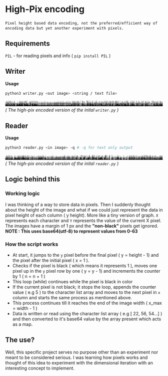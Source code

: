 # High-Pix encoding
```
Pixel height based data encoding, not the preferred/efficient way of encoding data but yet another experiment with pixels.
```

## Requirements
`PIL` - for reading pixels and info ( `pip install PIL` )

## Writer
**Usage**
```bash
python3 writer.py <out image> <string / text file>
```
![](writer.png)
*( The high-pix encoded version of the inital `writer.py` )*

## Reader
**Usage**
```bash
python3 reader.py <in image> -q # -q for text only output
```
![](reader.png)
*( The high-pix encoded version of the inital `reader.py` )*

## Logic behind this
### Working logic
I was thinking of a way to store data in pixels. Then I suddenly thought about the height of the image and what if we could just represent the data in pixel height of each column ( y height). More like a tiny version of graph. `X` represents each character and `Y` represents the value of the current X pixel. The images have a margin of 1 px and the **"non-black"** pixels get ignored.<br>
**NOTE : This uses base64(utf-8) to represent values from 0-63**

### How the script works
* At start, it jumps to the `y` pixel before the final pixel ( y = height - 1) and the pixel after the initial pixel ( x = 1 ).
* Checks if the pixel is black ( which means it represents 1 ), moves one pixel up in the `y` pixel row by one ( y = y - 1) and increments the counter by 1 ( n = n + 1 )
* This loop (while) continues while the pixel is black in color
* If the current pixel is not black; it stops the loop, appends the counter value ( e.g 5 ) to the character list array and moves to the next pixel in `x` column and starts the same process as mentioned above.
* This process continues till it reaches the end of the image width ( x_max = width - 1 )
* Data is written or read using the character list array ( e.g [ 22, 56, 54...] ) and then converted to it's base64 value by the array present which acts as a map.

## The use?
Well, this specific project serves no purpose other than an experiment nor meant to be considered serious. I was learning how pixels works and thought of this idea to experiment with the dimensional iteration with an interesting concept to implement.
